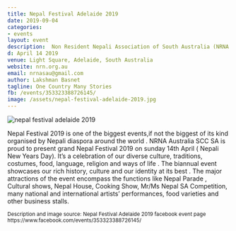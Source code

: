 ```yaml
---
title: Nepal Festival Adelaide 2019
date: 2019-09-04
categories:
- events
layout: event
description:  Non Resident Nepali Association of South Australia (NRNA SA) is organizing Nepal Festival Adelaide 2019 in Adelaide, South Australia on 14 April 2019 in association and support from different communities and organizations. 
d: April 14 2019
venue: Light Square, Adelaide, South Australia
website: nrn.org.au
email: nrnasau@gmail.com
author: Lakshman Basnet
tagline: One Country Many Stories
fb: /events/353323388726145/
image: /assets/nepal-festival-adelaide-2019.jpg
---
```


<img data-src="/assets/nepal-festival-adelaide-2019.jpg" class="lazyload" alt="nepal festival adelaide 2019">



<br>

Nepal Festival 2019 is one of the biggest events,if not the biggest of its kind organised by Nepali diaspora around the world . NRNA Australia SCC SA is proud to present grand Nepal Festival 2019 on sunday 14th April ( Nepali New Years Day). It’s a celebration of our diverse culture, traditions, costumes, food, language, religion and ways of life . The biannual event showcases our rich history, culture and our identity at its best . The major attractions of the event encompass the functions like Nepal Parade , Cultural shows, Nepal House, Cooking Show, Mr/Ms Nepal SA Competition, many national and international artists’ performances, food varieties and other business stalls.

<small>
Description and image source: Nepal Festival Adelaide 2019 facebook event page https://www.facebook.com/events/353323388726145/ </small>
  
